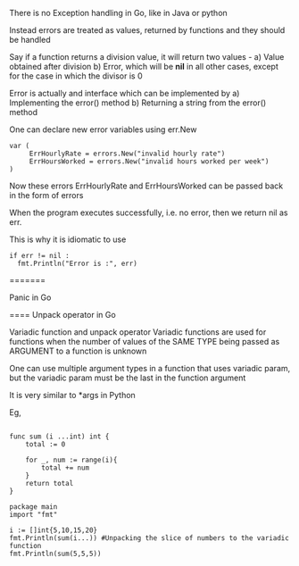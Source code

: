 There is no Exception handling in Go, like in Java or python

Instead errors are treated as values, returned by functions and they should be handled

Say if a function returns a division value, 
it will return two values - a) Value obtained after division
b) Error, which will be **nil** in all other cases, except for the case in which the divisor is 0 


Error is actually and interface which can be implemented 
by a) Implementing the error() method 
b) Returning a string from the error() method 

One can declare new error variables using err.New

```
var (
     ErrHourlyRate = errors.New("invalid hourly rate")
     ErrHoursWorked = errors.New("invalid hours worked per week")
)
```

Now these errors ErrHourlyRate and ErrHoursWorked can be passed back 
in the form of errors

When the program executes successfully, i.e. no error,
then we return nil as err. 

This is why it is idiomatic to use 

```
if err != nil :
  fmt.Println("Error is :", err)
```

=======

Panic in Go 




====
Unpack operator in Go

Variadic function and unpack operator 
Variadic functions are used for functions when the number of values of the SAME TYPE 
being passed as ARGUMENT to a function is unknown 

One can use multiple argument types in a function that uses variadic param,
but the variadic param must be the last in the function argument 

It is very similar to *args in Python 

Eg,

```

func sum (i ...int) int {
    total := 0

    for _, num := range(i){
        total += num
    }
    return total
}
```

```
package main
import "fmt"

i := []int{5,10,15,20}
fmt.Println(sum(i...)) #Unpacking the slice of numbers to the variadic function
fmt.Println(sum(5,5,5))
```
